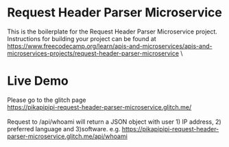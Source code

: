 # Request Header Parser Microservice

This is the boilerplate for the Request Header Parser Microservice project.
\
Instructions for building your project can be found at https://www.freecodecamp.org/learn/apis-and-microservices/apis-and-microservices-projects/request-header-parser-microservice
\

# Live Demo
Please go to the glitch page \
https://pikapipipi-request-header-parser-microservice.glitch.me/
\
\
 Request to /api/whoami will return a JSON object with user 1) IP address, 2) preferred language and 3)software.
e.g. https://pikapipipi-request-header-parser-microservice.glitch.me/api/whoami
